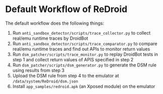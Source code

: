 # Default Workflow of ReDroid

The default workflow does the following things:

1. Run `anti_sandbox_detector/scripts/trace_collector.py` to collect real/emu runtime traces by DroidBot
2. Run `anti_sandbox_detector/scripts/trace_comparator.py` to compare real/emu runtime traces and find out APIs to monitor return values
3. Run `dsm_patcher/scripts/trace_monitor.py` to replay DroidBot tests in step 1 and collect return values of APIS specified in step 2
4. Run `dsm_patcher/scripts/dsm_generator.py` to generate the DSM rule using results from step 3
5. Upload the DSM rule from step 4 to the emulator at `/data/system/ReDroid/dsm.json`
6. Install `app_samples/redroid.apk` (an Xposed module) on the emulator
